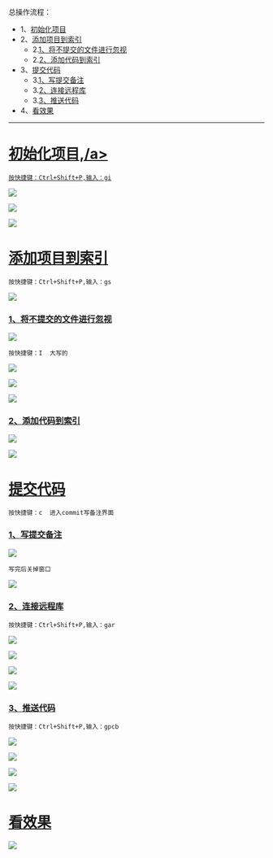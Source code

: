 总操作流程：
- 1、[初始化项目](#SublimeGit-01)
- 2、[添加项目到索引](#SublimeGit-02)
    - 2.[1、将不提交的文件进行忽视](#SublimeGit-02-01)
    - 2.[2、添加代码到索引](#SublimeGit-02-02)
- 3、[提交代码](#SublimeGit-03)
    - 3.[1、写提交备注](#SublimeGit-03-01)
    - 3.[2、连接远程库](#SublimeGit-03-02)
    - 3.[3、推送代码](#SublimeGit-03-03)
- 4、[看效果](#SublimeGit-04)

***

# <a name="SublimeGit-01" href="#" >初始化项目,/a>

`按快捷键：Ctrl+Shift+P,输入：gi`

![](image/3-1.png)

![](image/3-2.png)

![](image/3-3.png)

# <a name="SublimeGit-02" href="#" >添加项目到索引</a>

`按快捷键：Ctrl+Shift+P,输入：gs`

![](image/3-4.png)

### <a name="SublimeGit-02-01" href="#" >1、将不提交的文件进行忽视</a>

![](image/3-5.png)

`按快捷键：I  大写的`

![](image/3-6.png)

![](image/3-7.png)

![](image/3-8.png)

### <a name="SublimeGit-02-02" href="#" >2、添加代码到索引</a>

![](image/3-9.png)

![](image/3-10.png)

# <a name="SublimeGit-03" href="#" >提交代码</a>

`按快捷键：c  进入commit写备注界面
`
### <a name="SublimeGit-03-01" href="#" >1、写提交备注</a>

![](image/3-11.png)

`写完后关掉窗口`

![](image/3-12.png)

### <a name="SublimeGit-03-02" href="#" >2、连接远程库</a>

`按快捷键：Ctrl+Shift+P,输入：gar`

![](image/3-13.png)

![](image/3-14.png)

![](image/3-15.png)

![](image/3-16.png)

### <a name="SublimeGit-03-03" href="#" >3、推送代码</a>

`按快捷键：Ctrl+Shift+P,输入：gpcb`

![](image/3-17.png)

![](image/3-18.png)

![](image/3-19.png)

![](image/3-20.png)

# <a name="SublimeGit-04" href="#" >看效果</a>

![](image/3-21.png)